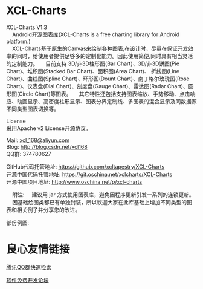 XCL-Charts
==========

 XCL-Charts V1.3  
 &nbsp;&nbsp;&nbsp;&nbsp;Android开源图表库(XCL-Charts is a free charting library for Android platform.)  
 &nbsp;&nbsp;&nbsp;&nbsp;XCL-Charts基于原生的Canvas来绘制各种图表,在设计时，尽量在保证开发效率的同时，给使用者提供足够多的定制化能力。因此使用简便,同时具有相当灵活的定制能力。 
 &nbsp;&nbsp;&nbsp;&nbsp;目前支持 3D/非3D柱形图(Bar Chart)、3D/非3D饼图(Pie Chart)、堆积图(Stacked Bar Chart)、面积图(Area Chart)、
 折线图(Line Chart)、曲线图(Spline Chart)、环形图(Dount Chart)、南丁格尔玫瑰图(Rose Chart)、仪表盘(Dial Chart)、刻度盘(Gauge Chart)、雷达图(Radar Chart)、圆形图(Circle Chart)等图表。 
 &nbsp;&nbsp;&nbsp;&nbsp;其它特性还包括支持图表缩放、手势移动、点击响应、动画显示、高密度柱形显示、图表分界定制线、多图表的混合显示及同数据源不同类型图表切换等。   
 
  License  
      采用Apache v2 License开源协议。 
 
 Mail: xcl_168@aliyun.com  
 Blog: http://blog.csdn.net/xcl168  
 QQ群: 374780627
  
GitHub代码托管地址:
https://github.com/xcltapestry/XCL-Charts  		
开源中国代码托管地址:
https://git.oschina.net/xclcharts/XCL-Charts  
开源中国项目地址:
http://www.oschina.net/p/xcl-charts
 
&nbsp;&nbsp;&nbsp;&nbsp;附注:
  &nbsp;&nbsp;&nbsp;&nbsp;建议用 jar 方式使用图表库，避免因程序更新引发一系列的连锁更新。
  &nbsp;&nbsp;&nbsp;&nbsp;因基础绘图类都已有单独封装，所以欢迎大家在此库基础上增加不同类型的图表和相关例子并分享您的改进。
  

  部份例图:   
  
  
    
     
   
   
  
  
 
 
  
 
 
  
 
 

  
 
 

  
 
 
 
 
 
  
 
   
       
 
  
   
  
    
  

    
   
  
   
 
   
    
 
 
 
 
  
 
   
  
    
  
  
     
   
      
  
  
   
  
   
    
     
   
  
 
    
     
   
  

 # 良心友情链接

[腾讯QQ群快速检索](http://u.720life.cn/s/8cf73f7c)

[软件免费开发论坛](http://u.720life.cn/s/bbb01dc0)